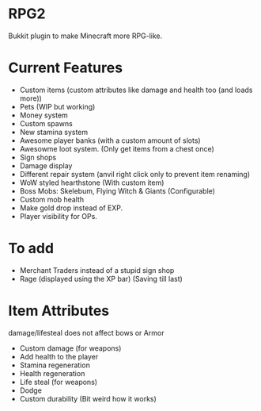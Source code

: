 RPG2
====

Bukkit plugin to make Minecraft more RPG-like.

Current Features
====
* Custom items (custom attributes like damage and health too (and loads more))
* Pets (WIP but working)
* Money system
* Custom spawns
* New stamina system
* Awesome player banks (with a custom amount of slots)
* Awesowme loot system. (Only get items from a chest once)
* Sign shops
* Damage display
* Different repair system (anvil right click only to prevent item renaming)
* WoW styled hearthstone (With custom item)
* Boss Mobs: Skelebum, Flying Witch & Giants (Configurable)
* Custom mob health
* Make gold drop instead of EXP.
* Player visibility for OPs.

To add
====
* Merchant Traders instead of a stupid sign shop
* Rage (displayed using the XP bar) (Saving till last)

Item Attributes
====
damage/lifesteal does not affect bows or Armor
* Custom damage (for weapons)
* Add health to the player
* Stamina regeneration
* Health regeneration
* Life steal (for weapons)
* Dodge
* Custom durability (Bit weird how it works)